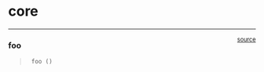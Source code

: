 # core


<!-- WARNING: THIS FILE WAS AUTOGENERATED! DO NOT EDIT! -->

------------------------------------------------------------------------

<a
href="https://github.com/mmwitters/wildfire_visualization/blob/main/wildfire_visualization/core.py#L9"
target="_blank" style="float:right; font-size:smaller">source</a>

### foo

>      foo ()
